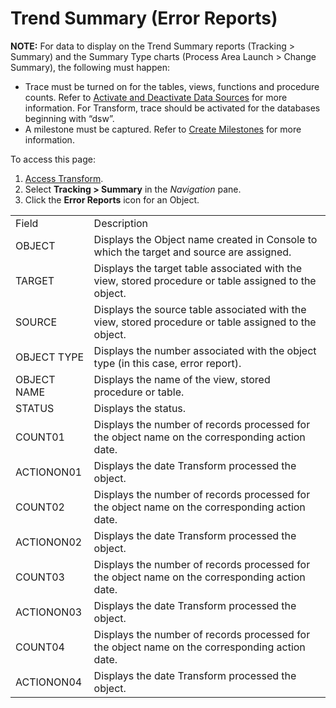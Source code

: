 # Trend Summary (Error Reports)

<span style="font-weight: bold;">NOTE:</span> For data to display on the
Trend Summary reports (Tracking \> Summary) and the Summary Type charts
(Process Area Launch \> Change Summary), the following must happen:

  - Trace must be turned on for the tables, views, functions and
    procedure counts. Refer to [Activate and Deactivate Data
    Sources](../../../Platform/Common/Use_Cases/Activate_and_Deactivate_Data_Source.htm)
    for more information. For Transform, trace should be activated for
    the databases beginning with “dsw”.
  - A milestone must be captured. Refer to [Create
    Milestones](../Use_Cases/Create_Milestones.htm) for more
    information.

To access this page:

1.  [Access Transform](../Config/Access_Transform.htm).
2.  Select <span style="font-weight: bold;">Tracking \> Summary</span>
    in the <span style="font-style: italic;">Navigation</span> pane.
3.  Click the <span style="font-weight: bold;">Error Reports</span> icon
    for an
Object.

|             |                                                                                                       |
| ----------- | ----------------------------------------------------------------------------------------------------- |
| Field       | Description                                                                                           |
| OBJECT      | Displays the Object name created in Console to which the target and source are assigned.              |
| TARGET      | Displays the target table associated with the view, stored procedure or table assigned to the object. |
| SOURCE      | Displays the source table associated with the view, stored procedure or table assigned to the object. |
| OBJECT TYPE | Displays the number associated with the object type (in this case, error report).                     |
| OBJECT NAME | Displays the name of the view, stored procedure or table.                                             |
| STATUS      | Displays the <span id="Status" class="popUpLink">status</span>.                                       |
| COUNT01     | Displays the number of records processed for the object name on the corresponding action date.        |
| ACTIONON01  | Displays the date Transform processed the object.                                                     |
| COUNT02     | Displays the number of records processed for the object name on the corresponding action date.        |
| ACTIONON02  | Displays the date Transform processed the object.                                                     |
| COUNT03     | Displays the number of records processed for the object name on the corresponding action date.        |
| ACTIONON03  | Displays the date Transform processed the object.                                                     |
| COUNT04     | Displays the number of records processed for the object name on the corresponding action date.        |
| ACTIONON04  | Displays the date Transform processed the object.                                                     |
